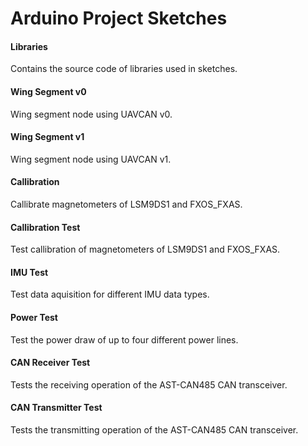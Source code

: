 # Arduino Project Sketches

#### Libraries

Contains the source code of libraries used in sketches.

#### Wing Segment v0

Wing segment node using UAVCAN v0.

#### Wing Segment v1

Wing segment node using UAVCAN v1.

#### Callibration

Callibrate magnetometers of LSM9DS1 and FXOS_FXAS.

#### Callibration Test

Test callibration of magnetometers of LSM9DS1 and FXOS_FXAS.

#### IMU Test

Test data aquisition for different IMU data types.

#### Power Test

Test the power draw of up to four different power lines.

#### CAN Receiver Test

Tests the receiving operation of the AST-CAN485 CAN transceiver.

#### CAN Transmitter Test

Tests the transmitting operation of the AST-CAN485 CAN transceiver.
